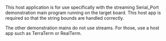 This host application is for use specifically with the streaming Serial_Port demonstration main program running on the target board. This host app is required so that the string bounds are handled correctly.

The other demonstration mains do not use streams. For those, use a host app such as TerraTerm or RealTerm.